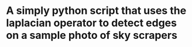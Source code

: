 # A simply python script that uses the laplacian operator to detect edges on a sample photo of sky scrapers
